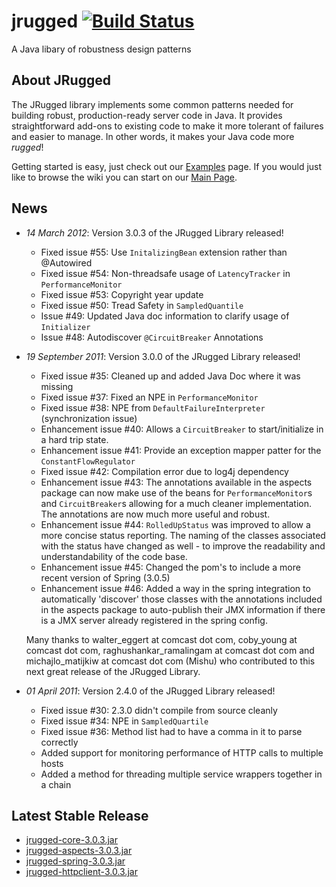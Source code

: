 # jrugged [![Build Status](https://travis-ci.org/trevmex/jrugged.png)](https://travis-ci.org/trevmex/jrugged)

A Java libary of robustness design patterns


## About JRugged
The JRugged library implements some common patterns needed for building robust, production-ready server code in Java. It provides straightforward add-ons to existing code to make it more tolerant of failures and easier to manage. In other words, it makes your Java code more _rugged_!

Getting started is easy, just check out our [Examples](https://github.com/Comcast/jrugged/wiki/Examples) page.  If you would just like to browse the wiki you can start on our [Main Page](https://github.com/Comcast/jrugged/wiki).


## News
- *14 March 2012*: Version 3.0.3 of the JRugged Library released!
    - Fixed issue #55: Use `InitalizingBean` extension rather than @Autowired
    - Fixed issue #54: Non-threadsafe usage of `LatencyTracker` in `PerformanceMonitor`
    - Fixed issue #53: Copyright year update
    - Fixed issue #50: Tread Safety in `SampledQuantile`
    - Issue #49: Updated Java doc information to clarify usage of `Initializer`
    - Issue #48: Autodiscover `@CircuitBreaker` Annotations

- *19 September 2011*: Version 3.0.0 of the JRugged Library released!
    - Fixed issue #35: Cleaned up and added Java Doc where it was missing
    - Fixed issue #37: Fixed an NPE in `PerformanceMonitor`
    - Fixed issue #38: NPE from `DefaultFailureInterpreter` (synchronization issue)
    - Enhancement issue #40: Allows a `CircuitBreaker` to start/initialize in a hard trip state.
    - Enhancement issue #41: Provide an exception mapper patter for the `ConstantFlowRegulator`
    - Fixed issue #42: Compilation error due to log4j dependency
    - Enhancement issue #43: The annotations available in the aspects package can now make use of the beans for `PerformanceMonitor`s and `CircuitBreaker`s allowing for a much cleaner implementation.  The annotations are now much more useful and robust.
    - Enhancement issue #44: `RolledUpStatus` was improved to allow a more concise status reporting.  The naming of the classes associated with the status have changed as well - to improve the readability and understandability of the code base.
    - Enhancement issue #45: Changed the pom's to include a more recent version of Spring (3.0.5)
    - Enhancement issue #46: Added a way in the spring integration to automatically 'discover' those classes with the annotations included in the aspects package to auto-publish their JMX information if there is a JMX server already registered in the spring config.

    Many thanks to walter\_eggert at comcast dot com, coby\_young at comcast dot com, raghushankar\_ramalingam at comcast dot com and michajlo\_matijkiw at comcast dot com (Mishu) who contributed to this next great release of the JRugged Library.

- *01 April 2011*: Version 2.4.0 of the JRugged Library released!
    - Fixed issue #30: 2.3.0 didn't compile from source cleanly
    - Fixed issue #34: NPE in `SampledQuartile`
    - Fixed issue #36: Method list had to have a comma in it to parse correctly
    - Added support for monitoring performance of HTTP calls to multiple hosts
    - Added a method for threading multiple service wrappers together in a chain


## Latest Stable Release

- [jrugged-core-3.0.3.jar](https://github.com/downloads/Comcast/jrugged/jrugged-core-3.0.3.jar)
- [jrugged-aspects-3.0.3.jar](https://github.com/downloads/Comcast/jrugged/jrugged-aspects-3.0.3.jar)
- [jrugged-spring-3.0.3.jar](https://github.com/downloads/Comcast/jrugged/jrugged-spring-3.0.3.jar)
- [jrugged-httpclient-3.0.3.jar](https://github.com/downloads/Comcast/jrugged/jrugged-httpclient-3.0.3.jar)
